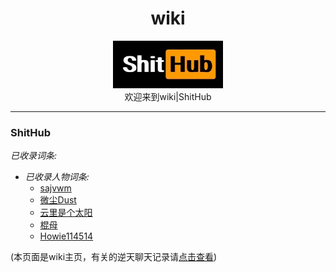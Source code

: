 # <center>wiki</center>

<center><img src="/assets/logo.jpg" width="35%"/></center>


<center>欢迎来到wiki|ShitHub</center>

---

### ShitHub

*已收录词条:*
  - *已收录人物词条:*
    - [sajvwm](?page=wiki/sajvwm)
    - [微尘Dust](?page=wiki/dustbin)
    - [云里是个太阳](?page=wiki/sunpromax)
    - [棍母](?page=wiki/dghj)
    - [Howie114514](?page=wiki/howie)

(本页面是wiki主页，有关的逆天聊天记录请[点击查看](?page=main))